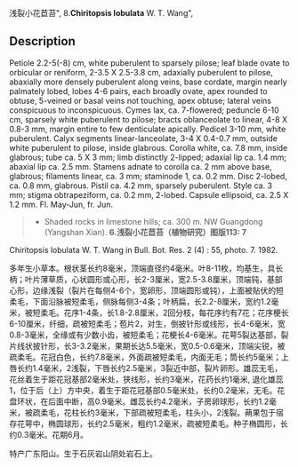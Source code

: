 浅裂小花苣苔",
8.**Chiritopsis lobulata** W. T. Wang",

## Description
Petiole 2.2-5(-8) cm, white puberulent to sparsely pilose; leaf blade ovate to orbicular or reniform, 2-3.5 X 2.5-3.8 cm, adaxially puberulent to pilose, abaxially more densely puberulent along veins, base cordate, margin nearly palmately lobed, lobes 4-6 pairs, each broadly ovate, apex rounded to obtuse, 5-veined or basal veins not touching, apex obtuse; lateral veins conspicuous to inconspicuous. Cymes lax, ca. 7-flowered; peduncle 6-10 cm, sparsely white puberulent to pilose; bracts oblanceolate to linear, 4-8 X 0.8-3 mm, margin entire to few denticulate apically. Pedicel 3-10 mm, white puberulent. Calyx segments linear-lanceolate, 3-4 X 0.4-0.7 mm, outside white puberulent to pilose, inside glabrous. Corolla white, ca. 7.8 mm, inside glabrous; tube ca. 5 X 3 mm; limb distinctly 2-lipped; adaxial lip ca. 1.4 mm; abaxial lip ca. 2.5 mm. Stamens adnate to corolla ca. 2 mm above base, glabrous; filaments linear, ca. 3 mm; staminode 1, ca. 0.2 mm. Disc 2-lobed, ca. 0.8 mm, glabrous. Pistil ca. 4.2 mm, sparsely puberulent. Style ca. 3 mm; stigma obtrapeziform, ca. 0.2 mm, 2-lobed. Capsule ellipsoid, ca. 2.5 X 1.2 mm. Fl. May-Jun, fr. Jun.

> * Shaded rocks in limestone hills; ca. 300 m. NW Guangdong (Yangshan Xian).
**6.浅裂小花苣苔（植物研究）图版113: 7**

Chiritopsis lobulata W. T. Wang in Bull. Bot. Res. 2 (4) : 55, photo. 7. 1982.

多年生小草本。根状茎长约8毫米，顶端直径约4毫米。叶8-11枚，均基生，具长柄；叶片薄草质，心状圆形或心形，长2-3厘米，宽2.5-3.8厘米，顶端钝，基部心形，边缘浅裂（裂片在每侧4-6个，宽卵形，顶端圆形或钝），上面被贴伏的短柔毛，下面沿脉被短柔毛，侧脉每侧3-4条；叶柄扁，长2.2-8厘米，宽约1.2毫米，被短柔毛。花序1-4条，长1.8-2.8厘米，2回分枝，每花序约有7花；花序梗长6-10厘米，纤细，疏被短柔毛；苞片2，对生，倒披针形或线形，长4-6毫米，宽0.8-3毫米，全缘或有少数小齿，被短柔毛；花梗长4-6毫米。花萼5裂达基部，裂片线状披针形，长3-3.2毫米，果期长达5.5毫米，宽0.5-0.6毫米，顶端尖锐，被疏柔毛。花冠白色，长约7.8毫米，外面疏被短柔毛，内面无毛；筒长约5毫米；上唇长约1.4毫米，2浅裂，下唇长约2.5毫米，3裂近中部，裂片卵形。雄蕊无毛，花丝着生于距花冠基部2毫米处，狭线形，长约3毫米，花药长约1毫米, 退化雄蕊1，位于后（上）方中央，着生于距花冠基部0.5毫米处，长约0.2毫米，无毛。花盘环状，在后面中断，高0.9毫米。雌蕊长约4.2毫米，子房卵球形，长约1.2毫米，被疏柔毛，花柱长约3毫米，下部疏被短柔毛，柱头小，2浅裂。蒴果包于宿存花萼中，椭圆球形，长约2.5毫米，粗约1.2毫米，疏被短柔毛。种子椭圆形，长约0.3毫米。花期6月。

特产广东阳山。生于石灰岩山阴处岩石上。
